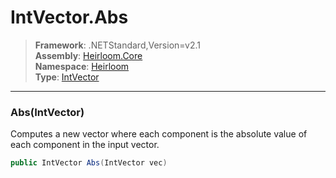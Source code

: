 # IntVector.Abs

> **Framework**: .NETStandard,Version=v2.1  
> **Assembly**: [Heirloom.Core][0]  
> **Namespace**: [Heirloom][0]  
> **Type**: [IntVector][1]  

--------------------------------------------------------------------------------

### Abs(IntVector)

Computes a new vector where each component is the absolute value of each component in the input vector.

```cs
public IntVector Abs(IntVector vec)
```

[0]: ../Heirloom.Core.md
[1]: Heirloom.IntVector.md
